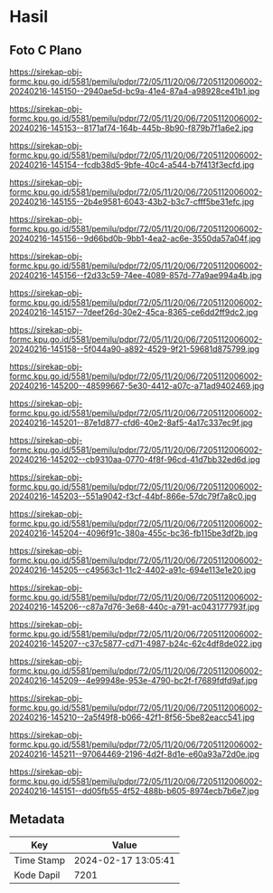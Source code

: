 # Hasil

## Foto C Plano

https://sirekap-obj-formc.kpu.go.id/5581/pemilu/pdpr/72/05/11/20/06/7205112006002-20240216-145150--2940ae5d-bc9a-41e4-87a4-a98928ce41b1.jpg

https://sirekap-obj-formc.kpu.go.id/5581/pemilu/pdpr/72/05/11/20/06/7205112006002-20240216-145153--8171af74-164b-445b-8b90-f879b7f1a6e2.jpg

https://sirekap-obj-formc.kpu.go.id/5581/pemilu/pdpr/72/05/11/20/06/7205112006002-20240216-145154--fcdb38d5-9bfe-40c4-a544-b7f413f3ecfd.jpg

https://sirekap-obj-formc.kpu.go.id/5581/pemilu/pdpr/72/05/11/20/06/7205112006002-20240216-145155--2b4e9581-6043-43b2-b3c7-cfff5be31efc.jpg

https://sirekap-obj-formc.kpu.go.id/5581/pemilu/pdpr/72/05/11/20/06/7205112006002-20240216-145156--9d66bd0b-9bb1-4ea2-ac6e-3550da57a04f.jpg

https://sirekap-obj-formc.kpu.go.id/5581/pemilu/pdpr/72/05/11/20/06/7205112006002-20240216-145156--f2d33c59-74ee-4089-857d-77a9ae994a4b.jpg

https://sirekap-obj-formc.kpu.go.id/5581/pemilu/pdpr/72/05/11/20/06/7205112006002-20240216-145157--7deef26d-30e2-45ca-8365-ce6dd2ff9dc2.jpg

https://sirekap-obj-formc.kpu.go.id/5581/pemilu/pdpr/72/05/11/20/06/7205112006002-20240216-145158--5f044a90-a892-4529-9f21-59681d875799.jpg

https://sirekap-obj-formc.kpu.go.id/5581/pemilu/pdpr/72/05/11/20/06/7205112006002-20240216-145200--48599667-5e30-4412-a07c-a71ad9402469.jpg

https://sirekap-obj-formc.kpu.go.id/5581/pemilu/pdpr/72/05/11/20/06/7205112006002-20240216-145201--87e1d877-cfd6-40e2-8af5-4a17c337ec9f.jpg

https://sirekap-obj-formc.kpu.go.id/5581/pemilu/pdpr/72/05/11/20/06/7205112006002-20240216-145202--cb9310aa-0770-4f8f-96cd-41d7bb32ed6d.jpg

https://sirekap-obj-formc.kpu.go.id/5581/pemilu/pdpr/72/05/11/20/06/7205112006002-20240216-145203--551a9042-f3cf-44bf-866e-57dc79f7a8c0.jpg

https://sirekap-obj-formc.kpu.go.id/5581/pemilu/pdpr/72/05/11/20/06/7205112006002-20240216-145204--4096f91c-380a-455c-bc36-fb115be3df2b.jpg

https://sirekap-obj-formc.kpu.go.id/5581/pemilu/pdpr/72/05/11/20/06/7205112006002-20240216-145205--c49563c1-11c2-4402-a91c-694e113e1e20.jpg

https://sirekap-obj-formc.kpu.go.id/5581/pemilu/pdpr/72/05/11/20/06/7205112006002-20240216-145206--c87a7d76-3e68-440c-a791-ac043177793f.jpg

https://sirekap-obj-formc.kpu.go.id/5581/pemilu/pdpr/72/05/11/20/06/7205112006002-20240216-145207--c37c5877-cd71-4987-b24c-62c4df8de022.jpg

https://sirekap-obj-formc.kpu.go.id/5581/pemilu/pdpr/72/05/11/20/06/7205112006002-20240216-145209--4e99948e-953e-4790-bc2f-f7689fdfd9af.jpg

https://sirekap-obj-formc.kpu.go.id/5581/pemilu/pdpr/72/05/11/20/06/7205112006002-20240216-145210--2a5f49f8-b066-42f1-8f56-5be82eacc541.jpg

https://sirekap-obj-formc.kpu.go.id/5581/pemilu/pdpr/72/05/11/20/06/7205112006002-20240216-145211--97064469-2196-4d2f-8d1e-e60a93a72d0e.jpg

https://sirekap-obj-formc.kpu.go.id/5581/pemilu/pdpr/72/05/11/20/06/7205112006002-20240216-145151--dd05fb55-4f52-488b-b605-8974ecb7b6e7.jpg


## Metadata

| Key        | Value               |
| ---------- | ------------------- |
| Time Stamp | 2024-02-17 13:05:41 |
| Kode Dapil | 7201                |



